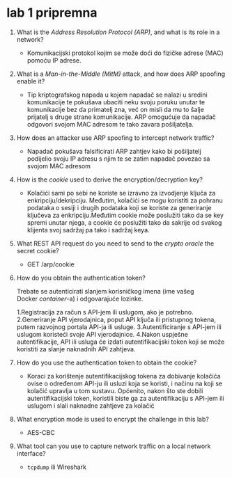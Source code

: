 # lab 1 pripremna

1. What is the *Address Resolution Protocol (ARP)*, and what is its role in a network?
    - Komunikacijski protokol kojim se može doći do fizičke adrese (MAC) pomoću IP adrese.
2. What is a *Man-in-the-Middle (MitM)* attack, and how does ARP spoofing enable it?
    - Tip kriptografskog napada u kojem napadač se nalazi u sredini komunikacije te pokušava ubaciti neku svoju poruku unutar te komunikacije bez da primatelj zna, već on misli da mu to šalje prijatelj s druge strane komunikacije. ARP omogućuje da napadač odgovori svojom MAC adresom te tako zavara pošiljatelja.
3. How does an attacker use ARP spoofing to intercept network traffic?
    - Napadač pokušava falsificirati ARP zahtjev kako bi pošiljatelj podijelio svoju IP adresu s njim te se zatim napadač povezao sa svojom MAC adresom
4. How is the *cookie* used to derive the encryption/decryption key?
    - Kolačići sami po sebi ne koriste se izravno za izvodjenje ključa za enkripciju/dekripciju. Međutim, kolačići se mogu koristiti za pohranu podataka o sesiji i drugih podataka koji se koriste za generiranje ključeva za enkripciju.Međutim cookie može poslužiti
    tako da se key spremi unutar njega, a cookie će poslužiti tako da sakrije od svakog klijenta svoj sadržaj pa tako i sadržaj keya.
5. What REST API request do you need to send to the *crypto oracle* the secret cookie?
    - GET /arp/cookie
6. How do you obtain the authentication token?
    
    Trebate se autenticirati slanjem korisničkog imena (ime vašeg Docker *container*-a) i odgovarajuće lozinke.
    
    1.Registracija za račun s API-jem ili uslugom, ako je potrebno.
    2.Generiranje API vjerodajnica, poput API ključa ili pristupnog tokena, putem razvojnog portala API-ja ili usluge.
    3.Autentificiranje s API-jem ili uslugom koristeći svoje API vjerodajnice.
    4.Nakon uspješne autentifikacije, API ili usluga će izdati autentifikacijski token koji se može koristiti za slanje naknadnih API zahtjeva.
    
    
    
7. How do you use the authentication token to obtain the cookie?
    - Koraci za korištenje autentifikacijskog tokena za dobivanje kolačića ovise o određenom API-ju ili usluzi koja se koristi, i načinu na koji se kolačić upravlja u tom sustavu.
    Općenito, nakon što ste dobili autentifikacijski token, koristili biste ga za autentifikaciju s API-jem ili uslugom i slali naknadne zahtjeve za kolačić
    
8. What encryption mode is used to encrypt the challenge in this lab?
    - AES-CBC
9. What tool can you use to capture network traffic on a local network interface?
    - `tcpdump` ili Wireshark
